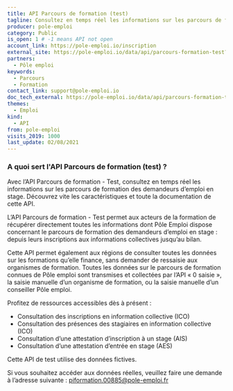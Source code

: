 ```yaml
---
title: API Parcours de formation (test)
tagline: Consultez en temps réel les informations sur les parcours de formation des demandeurs d’emploi en stage. Cette API test utilise des données fictives.
producer: pole-emploi
category: Public
is_open: 1 # -1 means API not open
account_link: https://pole-emploi.io/inscription
external_site: https://pole-emploi.io/data/api/parcours-formation-test?tabgroup-api=documentation&doc-section=api-doc-section-caracteristiques
partners:
  - Pôle emploi
keywords:
  - Parcours
  - Formation
contact_link: support@pole-emploi.io
doc_tech_external: https://pole-emploi.io/data/api/parcours-formation-test?tabgroup-api=documentation&doc-section=api-doc-section-caracteristiques
themes:
  - Emploi
kind:
  - API
from: pole-emploi
visits_2019: 1000
last_update: 02/08/2021
---
```


### A quoi sert l'API Parcours de formation (test) ?

Avec l’API Parcours de formation - Test, consultez en temps réel les informations sur les parcours de formation des demandeurs d’emploi en stage. Découvrez vite les caractéristiques et toute la documentation de cette API.

L’API Parcours de formation - Test permet aux acteurs de la formation de récupérer directement toutes les informations dont Pôle Emploi dispose concernant le parcours de formation des demandeurs d’emploi en stage : depuis leurs inscriptions aux informations collectives jusqu’au bilan.

Cette API permet également aux régions de consulter toutes les données sur les formations qu’elle finance, sans demander de ressaisie aux organismes de formation.
Toutes les données sur le parcours de formation connues de Pôle emploi sont transmises et collectées par l’API « 0 saisie », la saisie manuelle d’un organisme de formation, ou la saisie manuelle d’un conseiller Pôle emploi.

Profitez de ressources accessibles dès à présent :

- Consultation des inscriptions en information collective (ICO)
- Consultation des présences des stagiaires en information collective (ICO)
- Consultation d’une attestation d’inscription à un stage (AIS)
- Consultation d’une attestation d’entrée en stage (AES)

Cette API de test utilise des données fictives.

Si vous souhaitez accéder aux données réelles, veuillez faire une demande à l’adresse suivante : piformation.00885@pole-emploi.fr
